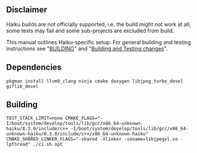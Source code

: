 ## Disclaimer

Haiku builds are not officially supported, i.e. the build might not work at all,
some tests may fail and some sub-projects are excluded from build.

This manual outlines Haiku-specific setup. For general building and testing
instructions see "[BUILDING](BUILDING.md)" and
"[Building and Testing changes](doc/building_and_testing.md)".

## Dependencies

```shell
pkgman install llvm9_clang ninja cmake doxygen libjpeg_turbo_devel giflib_devel
```

## Building

```shell
TEST_STACK_LIMIT=none CMAKE_FLAGS="-I/boot/system/develop/tools/lib/gcc/x86_64-unknown-haiku/8.3.0/include/c++ -I/boot/system/develop/tools/lib/gcc/x86_64-unknown-haiku/8.3.0/include/c++/x86_64-unknown-haiku" CMAKE_SHARED_LINKER_FLAGS="-shared -Xlinker -soname=libjpegxl.so -lpthread" ./ci.sh opt
```
